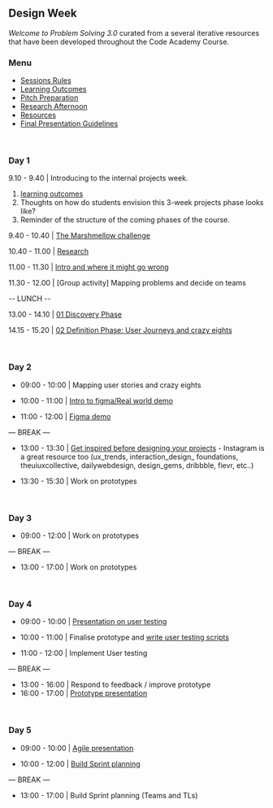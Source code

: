  ## Design Week
_Welcome to Problem Solving 3.0_
curated from a several iterative resources that have been developed throughout the Code Academy Course.  

### Menu
* [Sessions Rules](https://gist.github.com/mghada/b8e757c05c8e5a84211325c0ba8638f6)
* [Learning Outcomes](https://gist.github.com/mghada/85e85f88918bfb7721bd45f8e1ab410f)
* [Pitch Preparation](https://github.com/foundersandcoders/master-reference/blob/master/coursebook/weeks-10-12/design-sprint/preparation.md)
* [Research Afternoon](https://github.com/foundersandcoders/master-reference/blob/master/coursebook/weeks-10-12/design-sprint/research-afternoon.md)
* [Resources](https://gist.github.com/mghada/b8e757c05c8e5a84211325c0ba8638f6)
* [Final Presentation Guidelines](https://hackmd.io/@AcxjON-bSKmJNL0co_XhIw/r1-eiENBX?type=view)

<br>

### Day 1

9.10 - 9.40  |  Introducing to the internal projects week. <br>
1. [learning outcomes](https://gist.github.com/mghada/85e85f88918bfb7721bd45f8e1ab410f)
2. Thoughts on how do students envision this 3-week projects phase looks like? 
3. Reminder of the structure of the coming phases of the course. 

9.40 - 10.40  |  [The Marshmellow challenge](https://gist.github.com/mghada/7de804707526c6999e257d36cf2558e9)

10.40 - 11.00 | [Research](https://gist.github.com/mghada/f12d3fe901bb95b5d344212c59f27547)


11.00 - 11.30 | [Intro and where it might go wrong](https://docs.google.com/presentation/d/1kVEag_gkfIQAspUylD8qJZ4RSmzbFLoM6YIXAxkYHnw/edit#slide=id.p3)

11.30 - 12.00 | [Group activity] 
Mapping problems and decide on teams  

-- LUNCH --

13.00 - 14.10 | [01 Discovery Phase](https://docs.google.com/presentation/d/1jQsfbdJy7ANujloXb5s6-9OnPrMcVRSy7OlhdA1Ov-g/edit#slide=id.g33e8093d24_0_13)

14.15 - 15.20 | [02 Definition Phase: User Journeys and crazy eights](https://docs.google.com/presentation/d/1gDgZv8Nz8vOCAM2scyqhVXIQZUEbFiccE-QqE1-9HK0/edit?usp=sharing)

<br>

### Day 2
- 09:00 - 10:00 | Mapping user stories and crazy eights 
  
- 10:00 - 11:00 | [Intro to figma/Real world demo](https://github.com/jema28/design-week-k2/blob/master/real-world-demo.md)
- 11:00 - 12:00 | [Figma demo](https://www.figma.com/file/wiaXO6wWjwv4y6y3ygNCZA/Figma-Demo-v3.0?node-id=126%3A1395)

— BREAK —

- 13:00 - 13:30 | [Get inspired before designing your projects](./pdf-resources/design-resources.pdf) - Instagram is a great resource too (ux_trends, interaction_design_ foundations, theuiuxcollective, dailywebdesign, design_gems, dribbble, fievr, etc..)

- 13:30 - 15:30 | Work on prototypes

<br>

### Day 3
- 09:00 - 12:00 | Work on prototypes

— BREAK —

- 13:00 - 17:00 | Work on prototypes

<br>

### Day 4
- 09:00 - 10:00 | [Presentation on user testing](./pdf-resources/user-testing.pdf)
  
  
- 10:00 - 11:00 | Finalise prototype and [write user testing scripts](https://github.com/foundersandcoders/master-reference/blob/master/coursebook/weeks-10-12/user-testing.md#3-test-day-pre-test)

- 11:00 - 12:00 | Implement User testing

— BREAK —

- 13:00 - 16:00 | Respond to feedback / improve prototype
- 16:00 - 17:00 | [Prototype presentation](https://github.com/foundersandcoders/master-reference/blob/master/coursebook/weeks-10-12/design-sprint/preparation.md) 

<br>

### Day 5
- 09:00 - 10:00 | [Agile presentation](https://docs.google.com/presentation/d/1W0X8XRzGQQgGhiUb5uR7Kl0yDux-5Qs5rwc32r6oHzY/edit?usp=sharing)
  
- 10:00 - 12:00 | [Build Sprint planning](https://www.notion.so/Sprint-planning-Gitflow-0335e9a797e24a75af265166c402d9b6)

— BREAK —

- 13:00 - 17:00 | Build Sprint planning (Teams and TLs)




